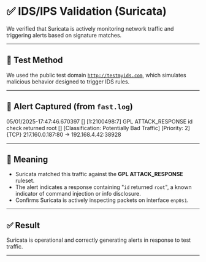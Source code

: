 # ✅ IDS/IPS Validation (Suricata)

We verified that Suricata is actively monitoring network traffic and triggering alerts based on signature matches.

---

## 🔎 Test Method

We used the public test domain [`http://testmyids.com`](http://testmyids.com), which simulates malicious behavior designed to trigger IDS rules.

---

## 🛑 Alert Captured (from `fast.log`)

05/01/2025-17:47:46.670397 [] [1:2100498:7] GPL ATTACK_RESPONSE id check returned root [] [Classification: Potentially Bad Traffic] [Priority: 2] {TCP} 217.160.0.187:80 -> 192.168.4.42:38928


---

## 🧠 Meaning

- Suricata matched this traffic against the **GPL ATTACK_RESPONSE** ruleset.
- The alert indicates a response containing "`id` returned `root`", a known indicator of command injection or info disclosure.
- Confirms Suricata is actively inspecting packets on interface `enp0s1`.

---

## ✅ Result

Suricata is operational and correctly generating alerts in response to test traffic.

---

